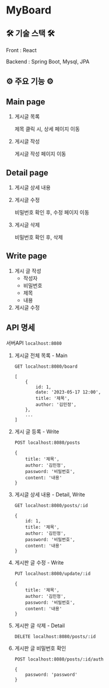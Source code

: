 # MyBoard

## 🛠 기술 스택 🛠

Front : React

Backend : Spring Boot, Mysql, JPA

## ⚙️ 주요 기능 ⚙️

## Main page

1. 게시글 목록
    
    제목 클릭 시, 상세 페이지 이동
    
2. 게시글 작성
    
    게시글 작성 페이지 이동
    

## Detail page

1. 게시글 상세 내용
2. 게시글 수정
    
    비밀번호 확인 후, 수정 페이지 이동
    
3. 게시글 삭제
    
    비밀번호 확인 후, 삭제
    

## Write page

1. 게시 글 작성
    - 작성자
    - 비밀번호
    - 제목
    - 내용
2. 게시글 수정

## API 명세

서버API `localhost:8080`

1. 게시글 전체 목록 - Main
    
    `GET localhost:8080/board`
    
    ```
    [
        {
            id: 1,
            date: '2023-05-17 12:00',
            title: '제목',
            author: '김민정',
        },
        ...
    ]
    ```
    
2. 게시 글 등록 - Write
    
    `POST localhost:8080/posts`
    
    ```
    {
        title: '제목',
        author: '김민정',
        password: '비밀번호',
        content: '내용'
    }
    ```
    
3. 게시글 상세 내용 - Detail, Write
    
    `GET localhost:8080/posts/:id`
    
    ```
    {
        id: 1,
        title: '제목',
        author: '김민정',
        password: '비밀번호',
        content: '내용'
    }
    ```
    
4. 게시판 글 수정 - Write
    
    `PUT localhost:8080/update/:id`
    
    ```
    {
        title: '제목',
        author: '김민정',
        password: '비밀번호',
        content: '내용'
    }
    ```
    
5. 게시판 글 삭제 - Detail
    
    `DELETE localhost:8080/posts/:id`
    
6. 게시판 글 비밀번호 확인
    
    `POST localhost:8080/posts/:id/auth`
    
    ```
    {
        password: 'password'
    }
    ```
